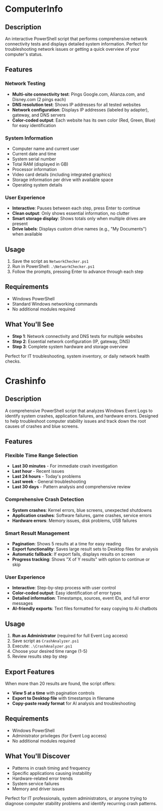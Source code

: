 # **ComputerInfo**

## Description
An interactive PowerShell script that performs comprehensive network connectivity tests and displays detailed system information. Perfect for troubleshooting network issues or getting a quick overview of your computer's status.

## Features

### Network Testing
- **Multi-site connectivity test**: Pings Google.com, Alianza.com, and Disney.com (2 pings each)
- **DNS resolution test**: Shows IP addresses for all tested websites
- **Network configuration**: Displays IP addresses (labeled by adapter), gateway, and DNS servers
- **Color-coded output**: Each website has its own color (Red, Green, Blue) for easy identification

### System Information
- Computer name and current user
- Current date and time
- System serial number
- Total RAM (displayed in GB)
- Processor information
- Video card details (including integrated graphics)
- Storage information per drive with available space
- Operating system details

### User Experience
- **Interactive**: Pauses between each step, press Enter to continue
- **Clean output**: Only shows essential information, no clutter
- **Smart storage display**: Shows totals only when multiple drives are present
- **Drive labels**: Displays custom drive names (e.g., "My Documents") when available

## Usage
1. Save the script as `NetworkChecker.ps1`
2. Run in PowerShell: `.\NetworkChecker.ps1`
3. Follow the prompts, pressing Enter to advance through each step

## Requirements
- Windows PowerShell
- Standard Windows networking commands
- No additional modules required

## What You'll See
- **Step 1**: Network connectivity and DNS tests for multiple websites
- **Step 2**: Essential network configuration (IP, gateway, DNS)
- **Step 3**: Complete system hardware and storage overview

Perfect for IT troubleshooting, system inventory, or daily network health checks.

# **Crashinfo**

## Description
A comprehensive PowerShell script that analyzes Windows Event Logs to identify system crashes, application failures, and hardware errors. Designed to help troubleshoot computer stability issues and track down the root causes of crashes and blue screens.

## Features

### Flexible Time Range Selection
- **Last 30 minutes** - For immediate crash investigation
- **Last hour** - Recent issues
- **Last 24 hours** - Today's problems
- **Last week** - General troubleshooting
- **Last 30 days** - Pattern analysis and comprehensive review

### Comprehensive Crash Detection
- **System crashes**: Kernel errors, blue screens, unexpected shutdowns
- **Application crashes**: Software failures, game crashes, service errors
- **Hardware errors**: Memory issues, disk problems, USB failures

### Smart Result Management
- **Pagination**: Shows 5 results at a time for easy reading
- **Export functionality**: Saves large result sets to Desktop files for analysis
- **Automatic fallback**: If export fails, displays results on screen
- **Progress tracking**: Shows "X of Y results" with option to continue or skip

### User Experience
- **Interactive**: Step-by-step process with user control
- **Color-coded output**: Easy identification of error types
- **Detailed information**: Timestamps, sources, event IDs, and full error messages
- **AI-friendly exports**: Text files formatted for easy copying to AI chatbots

## Usage
1. **Run as Administrator** (required for full Event Log access)
2. Save script as `CrashAnalyzer.ps1`
3. Execute: `.\CrashAnalyzer.ps1`
4. Choose your desired time range (1-5)
5. Review results step by step

## Export Features
When more than 20 results are found, the script offers:
- **View 5 at a time** with pagination controls
- **Export to Desktop file** with timestamps in filename
- **Copy-paste ready format** for AI analysis and troubleshooting

## Requirements
- Windows PowerShell
- Administrator privileges (for Event Log access)
- No additional modules required

## What You'll Discover
- Patterns in crash timing and frequency
- Specific applications causing instability
- Hardware-related error trends
- System service failures
- Memory and driver issues

Perfect for IT professionals, system administrators, or anyone trying to diagnose computer stability problems and identify recurring crash patterns.
